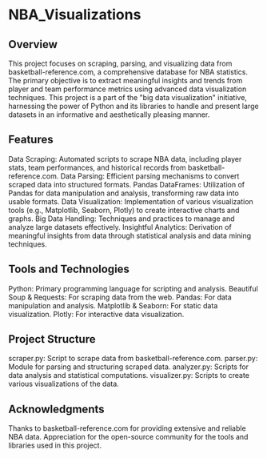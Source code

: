 # NBA_Visualizations

## Overview

This project focuses on scraping, parsing, and visualizing data from basketball-reference.com, a comprehensive database for NBA statistics. The primary objective is to extract meaningful insights and trends from player and team performance metrics using advanced data visualization techniques. This project is a part of the "big data visualization" initiative, harnessing the power of Python and its libraries to handle and present large datasets in an informative and aesthetically pleasing manner.

## Features

Data Scraping: Automated scripts to scrape NBA data, including player stats, team performances, and historical records from basketball-reference.com.
Data Parsing: Efficient parsing mechanisms to convert scraped data into structured formats.
Pandas DataFrames: Utilization of Pandas for data manipulation and analysis, transforming raw data into usable formats.
Data Visualization: Implementation of various visualization tools (e.g., Matplotlib, Seaborn, Plotly) to create interactive charts and graphs.
Big Data Handling: Techniques and practices to manage and analyze large datasets effectively.
Insightful Analytics: Derivation of meaningful insights from data through statistical analysis and data mining techniques.

## Tools and Technologies

Python: Primary programming language for scripting and analysis.
Beautiful Soup & Requests: For scraping data from the web.
Pandas: For data manipulation and analysis.
Matplotlib & Seaborn: For static data visualization.
Plotly: For interactive data visualization.

## Project Structure

scraper.py: Script to scrape data from basketball-reference.com.
parser.py: Module for parsing and structuring scraped data.
analyzer.py: Scripts for data analysis and statistical computations.
visualizer.py: Scripts to create various visualizations of the data.


## Acknowledgments

Thanks to basketball-reference.com for providing extensive and reliable NBA data.
Appreciation for the open-source community for the tools and libraries used in this project.
